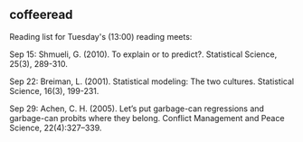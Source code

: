 ## coffeeread

Reading list for Tuesday's (13:00) reading meets:

Sep 15: Shmueli, G. (2010). To explain or to predict?. Statistical Science, 25(3), 289-310.

Sep 22: Breiman, L. (2001). Statistical modeling: The two cultures. Statistical Science, 16(3), 199-231.

Sep 29: Achen, C. H. (2005). Let’s put garbage-can regressions and garbage-can probits where they belong. Conflict Management and Peace Science, 22(4):327–339.
